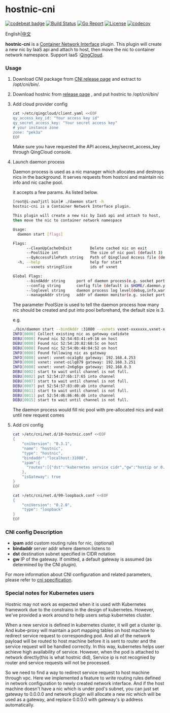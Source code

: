 # hostnic-cni

[![codebeat badge](https://codebeat.co/badges/33b711c7-0d90-4023-8bb1-db32ec32e4b7)](https://codebeat.co/projects/github-com-yunify-hostnic-cni-master) [![Build Status](https://travis-ci.org/yunify/hostnic-cni.svg?branch=master)](https://travis-ci.org/yunify/hostnic-cni) [![Go Report](https://goreportcard.com/badge/github.com/yunify/hostnic-cni)](https://goreportcard.com/report/github.com/yunify/hostnic-cni) [![License](https://img.shields.io/github/license/openshift/source-to-image.svg)](https://www.apache.org/licenses/LICENSE-2.0.html) [![codecov](https://codecov.io/gh/yunify/hostnic-cni/branch/master/graph/badge.svg)](https://codecov.io/gh/yunify/hostnic-cni)

English|[中文](README_zh.md)

**hostnic-cni** is a [Container Network Interface](https://github.com/containernetworking/cni) plugin. This plugin will create a new nic by IaaS api and attach to host, then move the nic to container network namespace. Support IaaS :[QingCloud](http://qingcloud.com).

### Usage

1. Download CNI package from [CNI release page](https://github.com/containernetworking/cni/releases) and extract to /opt/cni/bin/.
1. Download hostnic from  [release page](https://github.com/yunify/hostnic-cni/releases) , and put hostnic to /opt/cni/bin/
1. Add cloud provider config

    ```bash
    cat >/etc/qingcloud/client.yaml <<EOF
    qy_access_key_id: "Your access key id"
    qy_secret_access_key: "Your secret access key"
    # your instance zone
    zone: "pek3a"
    EOF
    ```
    Make sure you have requested the API access_key/secret_access_key through QingCloud console.  
    
1. Launch daemon process

    Daemon process is used as a nic manager which allocates and destroys nics in the background. It serves requests from hostcni and maintain nic info and nic cache pool.

    it accepts a few params. As listed below.

    ```bash
    [root@i-zwa7jztl bin]# ./daemon start -h
    hostnic-cni is a Container Network Interface plugin.

    This plugin will create a new nic by IaaS api and attach to host,
    then move the nic to container network namespace

    Usage:
      daemon start [flags]
    
    Flags:
          --CleanUpCacheOnExit        Delete cached nic on exit
          --PoolSize int              The size of nic pool (default 3)
          --QyAccessFilePath string   Path of QingCloud Access file (default "/etc/qingcloud/client.yaml")
      -h, --help                      help for start
          --vxnets stringSlice        ids of vxnet
    
    Global Flags:
          --bindAddr string     port of daemon process(e.g. socket port 127.0.0.1:31080 [fe80::1%lo0]:80 ) (default ":31080")
          --config string       config file (default is $HOME/.daemon.yaml)
          --loglevel string     daemon process log level(debug,info,warn,error) (default "info")
          --manageAddr string   addr of daemon monitor(e.g. socket port 127.0.0.1:31080 [fe80::1%lo0]:80 )  (default ":31081")

    ```
    The parameter PoolSize is used to tell the daemon process how many nic should be created and put into pool beforehand, the default size is 3.  

    e.g.

    ```bash
    ./bin/daemon start --bindAddr :31080 --vxnets vxnet-xxxxxxx,vxnet-xxxxxxx --PoolSize 3 --loglevel debug
    INFO[0000] Collect existing nic as gateway cadidate     
    DEBU[0000] Found nic 52:54:03:41:e9:16 on host          
    DEBU[0000] Found nic 52:54:20:82:68:5c on host          
    DEBU[0000] Found nic 52:54:0b:48:04:52 on host          
    INFO[0000] Found following nic as gateway               
    INFO[0000] vxnet: vxnet-oca1g0z gateway: 192.168.4.253  
    INFO[0000] vxnet: vxnet-oilq879 gateway: 192.168.3.251  
    INFO[0000] vxnet: vxnet-2n6g6gx gateway: 192.168.0.3    
    DEBU[0002] start to wait until channel is not full.     
    DEBU[0002] put 52:54:27:6b:17:65 into channel           
    DEBU[0007] start to wait until channel is not full.     
    DEBU[0007] put 52:54:57:83:d0:ab into channel           
    DEBU[0011] start to wait until channel is not full.     
    DEBU[0011] put 52:54:d6:86:46:d6 into channel           
    DEBU[0015] start to wait until channel is not full.   
    ```

    The daemon process would fill nic pool with pre-allocated nics and wait until new request comes
    
1. Add cni config

    ```bash
    cat >/etc/cni/net.d/10-hostnic.conf <<EOF
    {
        "cniVersion": "0.3.1",
        "name": "hostnic",
        "type": "hostnic",
        "bindaddr":"localhost:31080",
        "ipam":{
          "routes":[{"dst":"kubernetes service cidr","gw":"hostip or 0.0.0.0"}]
        },
        "isGateway": true
    }
    EOF

    cat >/etc/cni/net.d/99-loopback.conf <<EOF
    {
        "cniVersion": "0.2.0",
        "type": "loopback"
    }
    EOF
    ```

### CNI config Description

* **ipam** add custom routing rules for nic, (optional)  
* **bindaddr** server addr where daemon listens to  
* **dst** destination subnet specified in CIDR notation  
* **gw** IP of the gateway. If omitted, a default gateway is assumed (as determined by the CNI plugin).  

For more information about CNI configuration and related parameters, please refer to [cni specification](https://github.com/containernetworking/cni/blob/master/SPEC.md).  

### Special notes for Kubernetes users

Hostnic may not work as expected when it is used with Kubernetes framework due to the constrains in the design of kubernetes. However, we've provided a work around to help users setup kubernetes cluster.

When a new service is defined in kubernetes cluster, it will get a cluster ip. And kube-proxy will maintain a port mapping tables on host machine to redirect service request to corresponding pod. And all of the network payload will be routed to host machine before it is sent to router and the service request will be handled correctly. In this way, kubernetes helps user achieve high availability of service. However, when the pod is attached to network directly(this is what hostnic did), Service ip is not recognied by router and service requests will not be processed.

So we need to find a way to redirect service request to host machine through vpc. Here we implemented a feature to write routing rules defined in network configuration to newly created network interface. And if the host machine doesn't have a nic which is under pod's subnet, you can just set gateway to 0.0.0.0 and network plugin will allocate a new nic which will be used as a gateway, and replace 0.0.0.0 with gateway's ip address automatically.
